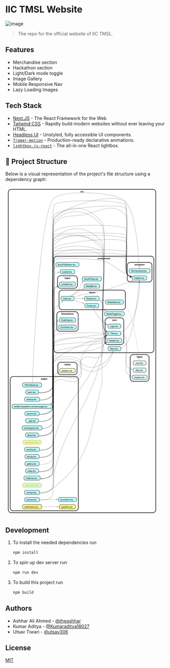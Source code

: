 # IIC TMSL Website
![image](https://user-images.githubusercontent.com/71373838/219936442-4966ee04-6a09-41d4-996d-38da46baf49c.png)

> The repo for the official website of IIC TMSL.

## Features

- Merchandise section
- Hackathon section
- Light/Dark mode toggle
- Image Gallery
- Mobile Responsive Nav
- Lazy Loading Images

## Tech Stack

- [Next.JS](https://nextjs.org/) - The React Framework for the Web
- [Tailwind CSS](https://tailwindcss.com/) - Rapidly build modern websites without ever leaving your HTML.
- [Headless UI](https://headlessui.com/) - Unstyled, fully accessible UI components.
- [`framer-motion`](https://www.framer.com/motion/) - Production-ready declarative animations.
- [`lightbox.js-react`](https://www.getlightboxjs.com/) - The all-in-one React lightbox.

## 📂 Project Structure

Below is a visual representation of the project's file structure using a dependency graph:

![Dependency Graph](./dependency-graph.svg)

## Development

1. To install the needed dependencies run

   ```bash
   npm install
   ```

2. To spin up dev server run

   ```bash
   npm run dev
   ```
   
3. To build this project run

   ```bash
   npm build
   ```

## Authors

- Ashhar Ali Ahmed - [@theashhar](https://www.github.com/theashhar)
- Kumar Aditya - [@Kumaraditya18027](https://www.github.com/Kumaraditya18027)
- Utsav Tiwari - [@utsav306](https://www.github.com/utsav306)


## License

[MIT](LICENSE)
